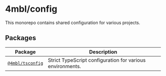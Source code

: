 # 4mbl/config

This monorepo contains shared configuration for various projects.

## Packages

| Package                                | Description                                               |
| -------------------------------------- | --------------------------------------------------------- |
| [`@4mbl/tsconfig`](/packages/tsconfig) | Strict TypeScript configuration for various environments. |
